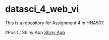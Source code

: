 # datasci_4_web_vi
This is a repository for Assignment 4 in HHA507. 

#Posit / Shiny App
[Shiny App](https://aeg17i-jason-tang.shinyapps.io/texas_bp/)
